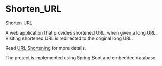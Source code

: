 # Shorten_URL
Shorten URL

A web application that provides shortened URL, when given a long URL. Visiting shortened URL is redirected to the original long URL.

Read [URL Shortening](https://en.wikipedia.org/wiki/URL_shortening) for more details.

The project is implemented using Spring Boot and embedded database.
